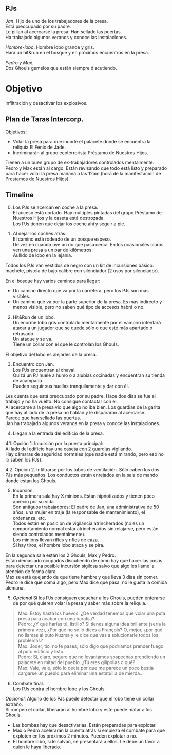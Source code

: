 ## PJs
  
*Jan*. Hijo de uno de los trabajadores de la presa.  
Está preocupado por su padre.  
Le pillan al acercarse la presa: Han sellado las puertas.   
Ha trabajado algunos veranos y conoce las instalaciones.  
  
*Hombre-lobo*. Hombre lobo grande y gris.  
Hará un hit&run en el bosque y en próximos encuentros en la presa.  
  
  
*Pedro y Max*.  
Dos Ghouls gemelos que están siempre discutiendo.  
  

# Objetivo
Infiltración y desactivar los explosivos.  
  
## Plan de Taras Intercorp.  

Objetivos:  
 - Volar la presa para que inunde el palacete donde se encuentra la reliquia El Fénix de Jade.  
 - Incriminarán al grupo ecoterrorista Préstamo de Nuestros Hijos.  
  
Tienen a un buen grupo de ex-trabajadores controlados mentalmente.  
Pedro y Max están al cargo. Están revisando que todo está listo y preparado para hacer volar la presa mañana a las 12am (hora de la manifestación de Prestamos de Nuestros Hijos).  
  
  
## Timeline  
0. Los PJs se acercan en coche a la presa.  
El acceso está cortado. Hay múltiples pintadas del grupo Préstamo de Nuestros Hijos y la caseta está destrozada.  
Los PJs tienen que dejar los coche ahí y seguir a pie.  
  
1. Al dejar los coches atrás.  
El camino está rodeado de un bosque espeso.  
De vez en cuando oye un río que pasa cerca. En los ocasionales claros ven una presa a un par de kilómetros.  
Aullido de lobo en la lejanía.  
  
Todos los PJs van vestidos de negro con un kit de incursiones básico: machete, pistola de bajo calibre con silenciador (2 usos por silenciador).  
  
En el bosque hay varios caminos para llegar:  
- Un camino directo que va por la carretera, pero los PJs son más visibles.  
- Un camino que va por la parte superior de la presa. Es más indirecto y menos visible, pero no saben qué tipo de accesos habrá o no.  
  
  
2. Hit&Run de un lobo.  
Un enorme lobo gris controlado mentalmente por el vampiro intentará atacar a un jugador que se quede sólo o que  esté más apartado o retrasado.  
Un ataque y se va.  
Tiene un collar con el que le controlan los Ghouls.  
  
El objetivo del lobo es alejarles de la presa.  
  
3. Encuentro con Jan.  
Los PJs encuentran al chaval.  
Quizá un PJ huele a humo o a alubias cocinadas y encuentran su tienda de acampada.  
Pueden seguir sus huellas tranquilamente y dar con él.  
  
Les cuenta que está preocupado por su padre. Hace dos días se fue al trabajo y no ha vuelto. No consigue contactar con él.  
Al acercarse a la presa vio que algo no iba bien. Los guardias de la garita que hay al lado de la presa no hablan y le dispararon al acercarse.  
Parece que han sellado las puertas.   
Jan ha trabajado algunos veranos en la presa y conoce las instalaciones.  
  
4. Llegan a la entrada del edificio de la presa.  
  
4.1. Opción 1. Incursión por la puerta principal:  
Al lado del edificio hay una caseta con 2 guardias vigilando.  
Hay cámaras de seguridad normales (que nadie está mirando, pero eso no lo saben los PJs).  
  
4.2. Opción 2. Infiltrarse por los tubos de ventilación. Sólo caben los dos PJs más pequeños. Los conductos están enrejados en la sala de mando donde están los Ghouls.  
  
5. Incursión.  
En la primera sala hay X minions. Están hipnotizados y tienen poco aprecio por su vida.  
Son antiguos trabajadores: El padre de Jan, una administrativa de 50 años, una mujer en traje (la responsable de mantenimiento), el ordenanza, etc.  
Todos están en posición de vigilancia atrincherados (no es un comportamiento normal estar atrincherados sin relajarse, pero están siendo controlados mentalmente).  
Los minions llevan rifles y rifles de caza.  
Si hay tiros, el hombre lobo ataca y se pira.  
  
En la segunda sala están los 2 Ghouls, Max y Pedro.  
Están demasiado ocupados discutiendo de cómo hay que hacer las cosas para detectar una posible incursión sigilosa salvo que algo les llame la atención de forma clara.  
Max se está quejando de que tiene hambre y que lleva 3 días sin comer. Pedro le dice que coma algo, pero Max dice que pasa, no le gusta la comida alemana.  
  
5. *Opcional* Si los PJs consiguen escuchar a los Ghouls, pueden enterarse de por qué quieren volar la presa y saber más sobre la reliquia.  
> Max: Estoy hasta los huevos. ¿De verdad tenemos que volar una puta presa para acabar con una baratija?  
> Pedro: ¿Y qué harías tú, listillo? Si tienes alguna idea brillante (sería la primera vez), ¿Por qué no se lo dices a François? O, mejor, ¿por qué no llamas al puto Kuzma y le dice que vas a solucionarle todos los problemas?  
> Max: Joder, tío, no te pases, sólo digo que podríamos prender fuego al puto edificio y listo.  
> Pedro: Sí, claro, seguro que no levantamos sospechas prendiendo un palacete en mitad del pueblo. ¿Tú eres gilipollas o qué?  
> Max: Vale, vale, sólo lo decía por que me parece un poco bestia cargarse un pueblo para eliminar una estatuilla de mierda...  
  
  
6. Combate final.  
Los PJs contra el hombre lobo y los Ghouls.  
  
*Opcional*: Alguno de los PJs puede detectar que el lobo tiene un collar extraño.  
Si rompen el collar, liberarán al hombre lobo y éste puede matar a los Ghouls.  
  
- Las bombas hay que desactivarlas. Están preparadas para explotar.  
- Max o Pedro acelerarán la cuenta atrás si empieza el combate para que exploten en los próximos 2 minutos. Pueden explotar o no.  
- El hombre lobo, si le salvan, se presentará a ellos. Le debe un favor a quien le haya liberado.  

